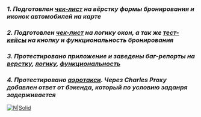 
### _1. Подготовлен [чек-лист](https://docs.google.com/spreadsheets/d/1UchgSP0REBsTDSzHmvsFpQ5MFYgQD9EH-XTY3z56uSI/edit?usp=sharing) на вёрстку формы бронирования и иконок автомобилей на карте_
### _2. Подготовлен [чек-лист](https://docs.google.com/spreadsheets/d/1UchgSP0REBsTDSzHmvsFpQ5MFYgQD9EH-XTY3z56uSI/edit#gid=1583814103) на логику окон, а так же [тест-кейсы](https://docs.google.com/spreadsheets/d/1UchgSP0REBsTDSzHmvsFpQ5MFYgQD9EH-XTY3z56uSI/edit#gid=1630226207) на кнопку и функциональность бронирования_
### _3. Протестировано приложение и заведены баг-репорты на [верстку](https://docs.google.com/spreadsheets/d/1UchgSP0REBsTDSzHmvsFpQ5MFYgQD9EH-XTY3z56uSI/edit#gid=147417172), [логику](https://docs.google.com/spreadsheets/d/1UchgSP0REBsTDSzHmvsFpQ5MFYgQD9EH-XTY3z56uSI/edit#gid=1292727084), [функциональность](https://docs.google.com/spreadsheets/d/1UchgSP0REBsTDSzHmvsFpQ5MFYgQD9EH-XTY3z56uSI/edit#gid=1151752987)_
### _4. Протестировано [аэротакси](https://docs.google.com/spreadsheets/d/1UchgSP0REBsTDSzHmvsFpQ5MFYgQD9EH-XTY3z56uSI/edit#gid=891919969). Через Charles Proxy добавлен ответ от бэкенда, который по условию заданря задерживается_  

[![N|Solid](https://pngimg.com/uploads/google_drive/small/google_drive_PNG4.png)](https://docs.google.com/spreadsheets/d/1UchgSP0REBsTDSzHmvsFpQ5MFYgQD9EH-XTY3z56uSI/edit?usp=sharing)
